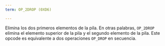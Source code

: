 ```yaml
---
term: OP_2DROP (0XD6)

---
```

Elimina los dos primeros elementos de la pila. En otras palabras, `OP_2DROP` elimina el elemento superior de la pila y el segundo elemento de la pila. Este opcode es equivalente a dos operaciones `OP_DROP` en secuencia.